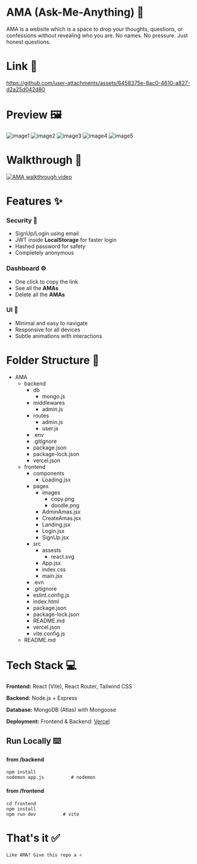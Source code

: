 # AMA (Ask-Me-Anything) 👀

AMA is a website which is a space to drop your thoughts, questions, or confessions without revealing who you are. No names. No pressure. Just honest questions.

# Link 🔗
https://github.com/user-attachments/assets/6458375e-8ac0-4610-a827-d2a25d042d80

# Preview 🖼️

![image1](/preview-images/ss1.png)
![image2](/preview-images/ss2.png)
![image3](/preview-images/ss3.png)
![image4](/preview-images/ss4.png)
![image5](/preview-images/ss5.png)

# Walkthrough 🧭

[![AMA walkthrough video](/preview-images/ss1.png)](https://youtu.be/jifupObl15M)

# Features ✨

### Security 🔐

- SignUp/Login using email
- JWT inside **LocalStorage** for faster login
- Hashed password for safety
- Completely anonymous

### Dashboard ⚙️

- One click to copy the link
- See all the **AMAs**
- Delete all the **AMAs**

### UI 💫

- Minimal and easy to navigate
- Responsive for all devices
- Subtle animations with interactions

# Folder Structure 📁

- AMA
  - backend
    - db
      - mongo.js
    - middlewares
      - admin.js
    - routes
      - admin.js
      - user.js
    * .env
    * .gitignore
    * package.json
    * package-lock.json
    * vercel.json
  - frontend
    - components
      - Loading.jsx
    - pages
      - images
        - copy.png
        - doodle.png
      * AdminAmas.jsx
      * CreateAmas.jsx
      * Landing.jsx
      * Login.jsx
      * SignUp.jsx
    - src
      - assests
        - react.svg
      * App.jsx
      * index.css
      * main.jsx
    * .evn
    * .gitignore
    * eslint.config.js
    * index.html
    * package.json
    * package-lock.json
    * README.md
    * vercel.json
    * vite.config.js
  * README.md

# Tech Stack 💻

**Frontend:**
React (Vite), React Router, Tailwind CSS

**Backend:**
Node.js + Express

**Database:**
MongoDB (Atlas) with Mongoose

**Deployment:**
Frontend & Backend: [Vercel](https://vercel.com/)

## Run Locally ⌨️

#### from /backend

```
npm install
nodemon app.js          # nodemon
```

#### from /frontend

```
cd frontend
npm install
npm run dev          # vite
```

# That's it ✅

`Like AMA? Give this repo a ⭐`
